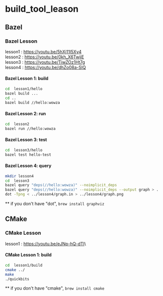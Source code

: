 # build_tool_leason

## Bazel

### Bazel Lesson

lesson1 : <https://youtu.be/5hXj11l5Xy4>\
lesson2 : <https://youtu.be/0kh_X6TwijE>\
lesson3 : <https://youtu.be/TiwZOz1Ht7g>\
lesson4 : <https://youtu.be/dhZo08a-SIQ>

#### Bazel Lesson 1: build

```bash
cd  lesson1/hello
bazel build ...
cd ..
bazel build //hello:wowza
```

#### Bazel Lesson 2: run

```bash
cd  lesson2
bazel run //hello:wowza
```

#### Bazel Lesson 3: test

```bash
cd  lesson3/hello
bazel test hello-test
```

#### Bazel Lesson 4: query

```bash
mkdir lesson4
cd  lesson3
bazel query "deps(//hello:wowza)" --noimplicit_deps
bazel query "deps(//hello:wowza)" --noimplicit_deps --output graph > ../lesson4/graph.in
dot -Tpng < ../lesson4/graph.in > ../lesson4/graph.png
```

** if you don't have "dot", ```brew install graphviz```

## CMake

### CMake Lesson

lesson1 : <https://youtu.be/eJNp-hQ-dTI>\

#### CMake Lesson 1: build

```bash
cd  lesson1/build
cmake ../
make
./quickbits
```

** if you don't have "cmake", ```brew install cmake```
